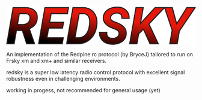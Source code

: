 ![redsky](https://github.com/bkleiner/redsky/blob/master/misc/logo.png?raw=true)

An implementation of the Redpine rc protocol (by BryceJ) tailored to run on Frsky xm and xm+ and similar receivers.

redsky is a super low latency radio control protocol with excellent signal robustness even in challenging environments.

working in progess, not recommended for general usage (yet)
